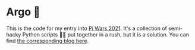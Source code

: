 # Argo 🤖

This is the code for my entry into [Pi Wars 2021](https://piwars.org/2021-vpw/). It's a collection of semi-hacky Python scripts 🐍📃 put together in a rush, but it is a solution. You can find [the corresponding blog here](https://argo.vercel.app).

